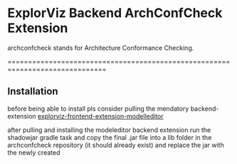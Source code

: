 # ExplorViz Backend ArchConfCheck Extension

archconfcheck stands for Architecture Conformance Checking.

==============================================================================


Installation
------------------------------------------------------------------------------
before being able to install pls consider pulling the mendatory backend-extension [explorviz-frontend-extension-modelleditor](https://github.com/user/repo/blob/branch/other_file.md)

after pulling and installing the modeleditor backend extension run the shadowjar gradle task and copy the final .jar file into a lib folder in the archconfcheck repository (it should already exist) and replace the jar with the newly created

